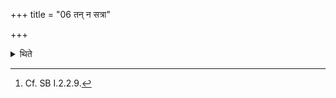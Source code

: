 +++
title = "06 तन् न सत्रा"

+++

<details><summary>थिते</summary>

6. According to some ritualists,[^1] he does not make it very broad.  

[^1]: Cf. SB I.2.2.9.
</details>
